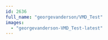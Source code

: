 ```yaml
---
id: 2636
full_name: "georgevanderson/VMD_Test"
images: 
  - "georgevanderson-VMD_Test-latest"
---
```

